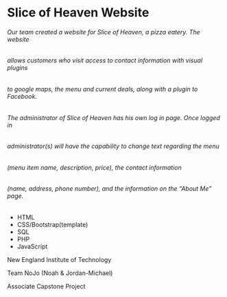 # Slice of Heaven Website
	
###### Our team created a website for Slice of Heaven, a pizza eatery. The website 
###### allows customers who visit access to contact information with visual plugins 
###### to google maps, the menu and current deals, along with a plugin to Facebook. 
###### The administrator of Slice of Heaven has his own log in page. Once logged in 
###### administrator(s) will have the capability to change text regarding the menu 
###### (menu item name, description, price), the contact information 
###### (name, address, phone number), and the information on the “About Me” page. 
- HTML
- CSS/Bootstrap(template)
- SQL
- PHP
- JavaScript



New England Institute of Technology

Team NoJo (Noah & Jordan-Michael)

Associate Capstone Project





